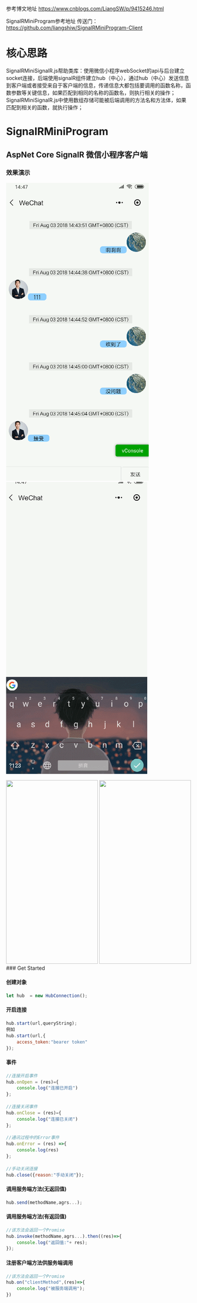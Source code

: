 参考博文地址 https://www.cnblogs.com/LiangSW/p/9415246.html

SignalRMiniProgram参考地址 传送门：https://github.com/liangshiw/SignalRMiniProgram-Client


# 核心思路
SignalRMiniSignalR.js帮助类库：使用微信小程序webSocket的api与后台建立socket连接，后端使用signalR组件建立hub（中心），通过hub（中心）发送信息到客户端或者接受来自于客户端的信息，传递信息大都包括要调用的函数名称，函数参数等关键信息，如果匹配到相同的名称的函数名，则执行相关的操作；
SignalRMiniSignalR.js中使用数组存储可能被后端调用的方法名和方法体，如果匹配到相关的函数，就执行操作；

# SignalRMiniProgram

## AspNet Core SignalR 微信小程序客户端

### 效果演示
![](/img/1.gif)
![](/img/2.gif)


<img src="https://raw.githubusercontent.com/liangshiw/SignalRMiniProgram-Client/master/img/1.jpg" width="250" height="500" />
<img src="https://raw.githubusercontent.com/liangshiw/SignalRMiniProgram-Client/master/img/2.png" width="250" height="500" />
### Get Started

#### 创建对象

``` JavaScript
let hub  = new HubConnection();
```

#### 开启连接

``` JavaScript
hub.start(url,queryString);
例如
hub.start(url,{
    access_token:"bearer token"
});
```

#### 事件

``` JavaScript
//连接开启事件
hub.onOpen = (res)={
    console.log("连接已开启")
};

//连接关闭事件
hub.onClose = (res)={
    console.log("连接已关闭")
};

//通讯过程中的Error事件
hub.onError = (res) =>{
    console.log(res)
};

//手动关闭连接
hub.close({reason:"手动关闭"});
```

#### 调用服务端方法(无返回值)

``` JavaScript
hub.send(methodName,agrs...);
```

#### 调用服务端方法(有返回值)

``` JavaScript
//该方法会返回一个Promise
hub.invoke(methodName,agrs...).then((res)=>{
    console.log("返回值:"+ res);
});
```

#### 注册客户端方法供服务端调用

``` JavaScript
//该方法会返回一个Promise
hub.on("clientMethod",(res)=>{
    console.log("被服务端调用");
})
```
